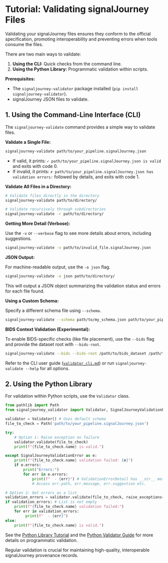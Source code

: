 # Tutorial: Validating signalJourney Files

Validating your signalJourney files ensures they conform to the official specification, promoting interoperability and preventing errors when tools consume the files.

There are two main ways to validate:

1.  **Using the CLI:** Quick checks from the command line.
2.  **Using the Python Library:** Programmatic validation within scripts.

**Prerequisites:**

*   The `signaljourney-validator` package installed (`pip install signaljourney-validator`).
*   signalJourney JSON files to validate.

## 1. Using the Command-Line Interface (CLI)

The `signaljourney-validate` command provides a simple way to validate files.

**Validate a Single File:**

```bash
signaljourney-validate path/to/your_pipeline.signalJourney.json
```

*   If valid, it prints: `✓ path/to/your_pipeline.signalJourney.json is valid` and exits with code 0.
*   If invalid, it prints: `✗ path/to/your_pipeline.signalJourney.json has validation errors:` followed by details, and exits with code 1.

**Validate All Files in a Directory:**

```bash
# Validate files directly in the directory
signaljourney-validate path/to/directory/

# Validate recursively through subdirectories
signaljourney-validate -r path/to/directory/
```

**Getting More Detail (Verbose):**

Use the `-v` or `--verbose` flag to see more details about errors, including suggestions.

```bash
signaljourney-validate -v path/to/invalid_file.signalJourney.json
```

**JSON Output:**

For machine-readable output, use the `-o json` flag.

```bash
signaljourney-validate -o json path/to/directory/
```

This will output a JSON object summarizing the validation status and errors for each file found.

**Using a Custom Schema:**

Specify a different schema file using `--schema`.

```bash
signaljourney-validate --schema path/to/my_schema.json path/to/your_pipeline.signalJourney.json
```

**BIDS Context Validation (Experimental):**

To enable BIDS-specific checks (like file placement), use the `--bids` flag and provide the dataset root with `--bids-root`.

```bash
signaljourney-validate --bids --bids-root /path/to/bids_dataset /path/to/bids_dataset/derivatives/...
```

Refer to the CLI user guide ([`validator_cli.md`](../guides/validator_cli.md)) or run `signaljourney-validate --help` for all options.

## 2. Using the Python Library

For validation within Python scripts, use the `Validator` class.

```python
from pathlib import Path
from signaljourney_validator import Validator, SignalJourneyValidationError

validator = Validator() # Uses default schema
file_to_check = Path('path/to/your_pipeline.signalJourney.json')

try:
    # Option 1: Raise exception on failure
    validator.validate(file_to_check)
    print(f"{file_to_check.name} is valid.")

except SignalJourneyValidationError as e:
    print(f"{file_to_check.name} validation failed: {e}")
    if e.errors:
        print("Errors:")
        for err in e.errors:
            print(f"  - {err}") # ValidationErrorDetail has __str__ method
            # Access err.path, err.message, err.suggestion etc.

# Option 2: Get errors as a list
validation_errors = validator.validate(file_to_check, raise_exceptions=False)
if validation_errors: # List is not empty
    print(f"{file_to_check.name} validation failed:")
    for err in validation_errors:
         print(f"  - {err}")
else:
    print(f"{file_to_check.name} is valid.")
```

See the [Python Library Tutorial](./python_lib.md) and the [Python Validator Guide](../guides/validator_python.md) for more details on programmatic validation.

Regular validation is crucial for maintaining high-quality, interoperable signalJourney provenance records. 